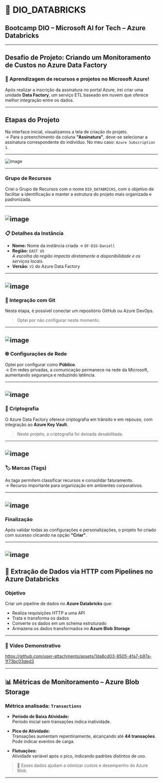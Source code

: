 # :rocket: DIO_DATABRICKS  
## Bootcamp DIO – Microsoft AI for Tech – Azure Databricks  

---

##  Desafio de Projeto: Criando um Monitoramento de Custos no Azure Data Factory

### :brain: Aprendizagem de recursos e projetos no Microsoft Azure!

Após realizar a inscrição da assinatura no portal Azure, irei criar uma unidade **Data Factory**, um serviço ETL baseado em nuvem que oferece melhor integração entre os dados.

---

## Etapas do Projeto


Na interface inicial, visualizamos a tela de criação do projeto.  
-> Para o preenchimento da coluna **"Assinatura"**, deve-se selecionar a assinatura correspondente do indivíduo. No meu caso: `Azure Subscription 1`.

---

![image](https://github.com/user-attachments/assets/1195cff4-0e37-41f6-9a0a-4306522634a8)

---

### Grupo de Recursos

Criei o Grupo de Recursos com o nome `DIO_DATABRICKS`, com o objetivo de facilitar a identificação e manter a estrutura do projeto mais organizada e padronizada.

---
![image](https://github.com/user-attachments/assets/dc786893-5915-44ff-aedb-bab7e9939624)
---

### :clipboard: Detalhes da Instância

- **Nome:** Nome da instância criada → `DF-DIO-Daniell`
- **Região:** `EAST US`  
  _A escolha da região impacta diretamente a disponibilidade e os serviços locais._
- **Versão:** `V2` do Azure Data Factory

---
![image](https://github.com/user-attachments/assets/29451232-9c06-479e-a00e-9550daf543a0)
---

### :dna: Integração com Git

Nesta etapa, é possível conectar um repositório GitHub ou Azure DevOps.  
> Optei por não configurar neste momento.

---
![image](https://github.com/user-attachments/assets/9cb321c5-33c4-459d-ae12-299e15e44b2b)
---

### :globe_with_meridians: Configurações de Rede

Optei por configurar como **Público**.  
-> Em redes privadas, a comunicação permanece na rede da Microsoft, aumentando segurança e reduzindo latência.

---
![image](https://github.com/user-attachments/assets/73b160b0-1cb3-4b4c-9130-a54c94014fdf)
---

### :closed_lock_with_key: Criptografia

O Azure Data Factory oferece criptografia em trânsito e em repouso, com integração ao **Azure Key Vault**.  
> Neste projeto, a criptografia foi deixada desabilitada.

---
![image](https://github.com/user-attachments/assets/44bbcc4e-5602-4868-8caa-e5b4c0c7e39a)
---

### :label: Marcas (Tags)

As tags permitem classificar recursos e consolidar faturamento.  
-> Recurso importante para organização em ambientes corporativos.

---
![image](https://github.com/user-attachments/assets/d8b4b30f-9aa3-4ee6-99e8-21a99e29abf1)
---

### Finalização

Após validar todas as configurações e personalizações, o projeto foi criado com sucesso clicando na opção **"Criar"**.

---
![image](https://github.com/user-attachments/assets/96f62ce0-52db-4a4d-9c85-f04e4e6cf629)
---

## :satellite: Extração de Dados via HTTP com Pipelines no Azure Databricks

### Objetivo

Criar um pipeline de dados no **Azure Databricks** que:

- Realiza requisições HTTP a uma API
- Trata e transforma os dados 
- Converte os dados em um schema estruturado 
- Armazena os dados transformados no **Azure Blob Storage** 

---

### :movie_camera: Vídeo Demonstrativo

https://github.com/user-attachments/assets/1da8cd03-8505-4fa7-b97a-1f73bc03ded3



---

## :bar_chart: Métricas de Monitoramento – Azure Blob Storage

### Métrica analisada: `Transactions`

- **Período de Baixa Atividade:**  
  Período inicial sem transações indica inatividade.

- **Pico de Atividade:**  
  Transações aumentam repentinamente, alcançando até **44 transações**. Pode indicar eventos de carga.

- **Flutuações:**  
  Atividade variável após o pico, indicando padrões distintos de uso.

> :pushpin: Esses dados ajudam a otimizar custos e desempenho do Azure Blob.

---
